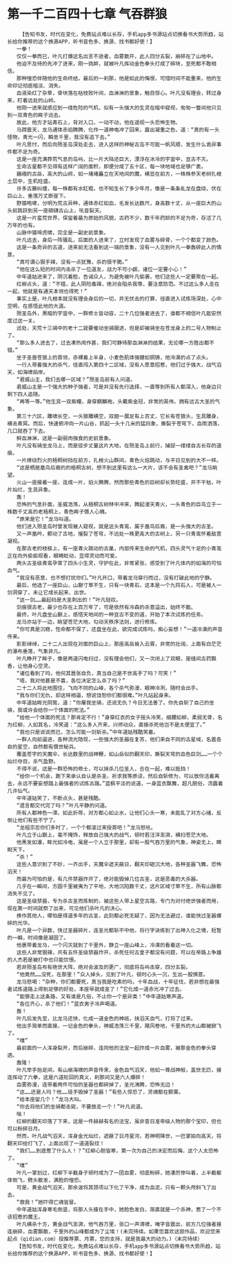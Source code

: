 # 第一千二百四十七章 气吞群狼
        【告知书友，时代在变化，免费站点难以长存，手机app多书源站点切换看书大势所趋，站长给你推荐的这个换源APP，听书音色多、换源、找书都好使！】
       一拳！
       仅仅一拳而已，叶凡打爆这名出言不逊者，血雾散开，此人四分五裂，崩碎在了山地中。
       他迫不及待的先冲了进来，刚一挑衅，就被叶凡挥动金色拳头打成了碎块，至死都不敢相信。
       那种惶恐伴随他的生命终结，最后的一刹那，他是如此的悔恨，可惜时间不能重来，他的生命印记彻底暗淡、消失。
       血液染红了杂草，骨块落在枯枝败叶间，血淋淋的景象，触目惊心。叶凡没有理会，转过身来，盯着远处的山岭。
       他刚一进来就感应到一缕危险的气机，似有一头强大的生灵在暗中窥视，匆匆一瞥间他只见到一双青色的眸子远去。
       故此，他方才站青石上，背对入口，一动不动，他在遥视一头恐怖生物。
       马蹄震天，龙马通体赤焰腾腾，化作一道神电冲了回来，露出凝重之色，道：“真的有一头怪物，青光一闪，瞬息千里，我没有追下去。”
       叶凡思忖，而后向殒圣岛深处走去，进入这样的神秘古岛不可能一帆风顺，发生什么诡异事件都不足为奇。
       这是一座充满莽荒气息的岛屿，比一片大陆还巨大，漂浮在冰冷的宇宙中，亘古不灭。
       生命古星都不见得有这样广阔的面积，即便分成了五十区，每一块地域也足够广袤。
       巍峨的古岳，高大的山岭，如一堵堵矗立在天地间的魔，横亘在前方，一株株参天老树扎根土层中，生机旺盛。
       许多古藤纠缠，每一株都有水缸粗，也不知生长了多少年月，像是一条条虬龙在盘绕，伏在巨山上、垂落万丈断崖下。
       野猿咆哮，分明为荒古异种，通体赤红如血，毛发长达数尺，身高数十丈，从一座巨大的山头前跳跃到另一座磅礴古山上，吼音裂天。
       这是一片蛮荒世界，保留着最为原始的风貌，古药不少，数千年药龄的不足为奇，存活了几万年的也有。
       山脉中猿啼虎啸，完全是一副史前景象。
       叶凡远去，身后一阵骚乱，后面的人进来了，立时发现了血雾与碎骨，一个个都变了颜色。
       这是一条奇异的古道，进来前无法看到这一端的景象，没有一人见到叶凡一拳轰碎此人的情景。
       “真可谓心狠手辣，没有一点犹豫，杀的很干脆。”
       “他在这么短的时间内击杀了一位道友，战力不可小觑，诸位一定要小心！”
       中年道姑进来了，阴沉着脸，告诫众人，为避免被叶凡偷袭，他们这些人一定要聚在一起。
       红柳点头，道：“不错，此人阴险毒辣，绝对会阻杀我等，要注意防范。不过这么多人走在一起，他就是有通天本领也得死！”
       事实上是，叶凡根本就没有理会身后的一切，并无伏击的打算，径直进入试炼场深处，心中空明，在感悟此地的大道。
       殒圣岛外，黑暗的宇宙中，一群修士皆动容，二十几位强者进去了，谁都不相信叶凡能安然度过这一关。
       远处，天荒十三骑中的老十二就要催动坐骑跟进，但是却被骑坐在苍龙身上的二号人物制止了。
       “那么多人进去了，过去凑热闹作甚，我们可静待那血淋淋的结果，无论哪一方胜出都不错。”
       坐于圣兽苍狼上的首领，赤裸着上半身，小麦色肌体强健如铜铸，他冷漠的点了点头。
       一行人带着强大的杀气，径直闯入第四十二区域，没有人愿意招惹，他们过于强大，战气滔天，如海啸拍岸。
       “君威山主，我们去哪一区域？”殒圣岛前有人问道。
       君威山主是一个强大的种子强者，可是并没有先行选择，一直等到所有人都深入，他身边只剩下四人追随。
       “再等一等。”他生具一双紫瞳，身穿麒麟袍，头戴紫金冠，非常的英伟，拥有远古大圣的气象。
       第三十六区，雕啸长空，一头狼雕横空，双翅一展足有上百丈，它长有苍狼头，生具雕身，横击青冥。而后，快速俯冲向一片山谷，抓起一头十几米的猛犸象，撕裂于苍穹下，血雨洒落，几口就吞了下去。
       鲜血淋淋，这是一副弱肉强食的史前景象。
       叶凡没有骑坐龙马上，而是徒步丈量这片大地，在殒圣岛上前行，捕捉一缕缕自古长存的道痕。
       一片缭绕烈火的梧桐树挡在前方，扎根火山群间，青色火焰跳动，与平日见到的大不一样。
       “这是栖居凰鸟后裔的的梧桐古树，想不到这里有这么一大片，该不会有圣禽吧？”龙马眺望。
       火山一座接着一座，连成一片，焰火腾腾，然而那些青色的巨树却长势旺盛，并不干枯，叶片灿烂，生具异象。
       轰！
       恐怖的气息扑面，圣威浩荡，从梧桐古树林中冲来，腾起漫天青火，一头青色的巨鸟立于一株数千丈高的老梧桐上，青色眸子慑人心魄。
       “原来是它！”龙马叫道。
       他们进入殒圣岛时曾发现被人窥视，就是这头青鸾，属于凰鸟后裔，是一头强大的古圣。
       又一声凰吟，颤动了古地，摧裂了苍穹，不远处一株更高大的古树上，另一只青鸾怀着敌意凝视。
       在那古老的枝桠上，有一座青火跳动的古巢，内部传来生命的气机，四头灵气十足的小青鸾正在向外偷偷观看，眼睛眨动，显得灵动而可爱。
       两头古圣级青鸾孕育了四头小生灵，守护在此，非常紧张，感受到了叶凡体内的如海的可怕血气。
       “我没有恶意，也不想打扰你们。”叶凡开口，带着龙马穿行而过，没有打破此地的宁静。
       最后，他选了一座巨山，山巅寸草不生，只有一块青石，这本是一个九窍石人，可是被人一剑洞穿了，未让它成长起来、出世。
       “这一剑……最起码是大圣刺出的！”叶凡轻叹。
       剑痕很古老，最少也存在上百万年了，可是依然有冷森的杀意溢出，始终不散。
       最终，叶凡盘坐山巅上，感悟天地间的一种亘古不变的道，开始了本次试炼的任务。
       龙马亦站于一边，眺望苍茫大地，勾动天秩序法则，进行修炼。
       “你可真是沉稳，性命都不保了，还盘坐在此，欲完成试炼吗，痴心妄想！”一道冷漠的声音传来。
       影影绰绰，二十二人出现在对面的巨山上，那座高岳耸入云霄，非常的壮阔，上面有白茫茫的瀑布垂落，气象非凡。
       叶凡睁开了眸子，像是两道闪电扫过，没有理会他们，又一次闭上了双眼，崖缝间古药飘香，让他身心空灵。
       “诸位看到了吗，他何其嚣张自负，真当自己是不世高手了吗？可笑！”
       “唔，我对他甚是不喜，各位决定怎么杀了吗？”
       二十二人将此地围住，飞向不同的山峰，各个杀气弥漫，眼神冷冽，随时会出手。
       “我与你们无仇，却这样相逼，想说饶恕你们都很难。”叶凡站起身来。
       中年道姑眸光阴鸷，道：“你屠我坐骑，还说无仇？今日无法善了。你先自斩了自己的坐骑，我或许会给你一个体面的死法。”
       “给他一个体面的死法？那肯定不行！”身穿红衣的女子摇头冷笑，细腰如柳，柔弱无骨，名为红柳，人如其名，冷笑道：“这么多人齐来，兴师动众，直接杀死他岂不是太便宜了。”
       “我也只是说说而已，怎么可能一剑斩杀。”中年道姑残酷笑着。
       一群人向前逼进，各种流光隐现，一些强大的圣器在复苏，他们来自不同的古星域，名震各自的星空，自然都有慑世秘兵。
       覆盖苍宇的天魔伞，长达数里的战神鞭，如山岳似的翻天印，撕裂天穹的血色巨剑……一个个灿烂夺目，杀气盈野。
       不得不说，这是一群恐怖的修士，可以抹杀几位圣人，合在一起，难以抵挡！
       “给你一个机会，跪下来承认自认是杀圣，祈求我等原谅，然后自斩修为，可以放你活着离去，永远不要妄想踏上最强者的试炼古路。”蓝枫平淡的说道，一身蓝衣飘舞，超凡脱俗，流露着几许仙气。
       中年道姑笑了，不断点头，甚是残酷。
       “遗言都交代完了吗？”叶凡平静的问道。
       所有人都神色一滞，如此折辱，对方都心如止水，让他们心头一寒，未能乱了对方心绪，反倒让他们有些不宁了。
       “龙祖宗忍你们多时了，一个个都滚过来授首吧！”龙马怒吼。
       叶凡立于山巅上，毫不掩饰，释放自己强大的战气，顿时若汪洋澎湃，横扫苍茫大地。
       他黑发如瀑，眸光如冷电，虽是一个人立于那里，却有一股气吞万里的气象，神姿无上，睥睨天下。
       “杀！”
       这些人意识到了不妙，一齐出手，天魔伞遮天蔽日，翻天印砸沉大地，各种圣器飞舞，恐怖滔天！
       而最为可怕的是，有几件禁器炸开了，绝对能毁掉几位古圣，这是恶毒的大杀器。
       几乎在一瞬间，方圆千里被夷为了平地，大地沉陷数千丈，这片区域寸草不生，所有山脉都消失不见了。
       这是圣级禁器，专为杀古圣而炼制的，被这些人带上星空古路，专门为对付绝世强者而用，现在第一时间就祭了出来，可见他们杀叶凡的决心。
       换作其他人，哪怕是得道多年的古圣，此刻都必死无疑了，因为无法避过，谁能快过圣器爆碎的光华。
       叶凡是一个异数，快过圣器碎片，连圣光都斩不中他，将行字诀练到了出神入化之境，短暂的一瞬，时间像是凝固了。
       他裹带着龙马，一个闪灭就到了千里外，静立一座山峰上，冷漠的看着这一切。
       这些人非常狠辣，共有五件圣级禁器炸开，杀死任何古皇子都没有问题，可以在帝路上争雄的人杰若是被打中也只能饮恨。
       若非殒圣岛布有绝世大阵，绝对会波及的更广，彻底将岛屿击穿，四分五裂。
       “他竟然……没死，在那里！”众人掉头，见到了叶凡，顿时心头一沉，生出一股惧意。
       龙马怒喝：“杂种，你们都要死，真当我是吃素的吗，十年血战，十年征伐，若非想在最强者试炼道路上得到足够的好处，本座早就成圣了！”它化成一道赤光冲了过去。
       “能够走上这条路，又有谁是凡俗，不止你一个是异类！”中年道姑寒声道。
       “各位齐心，杀了他们！”蓝衣男子冷声喝道。
       轰！
       叶凡后发先至，比龙马还快，化成一道金色的神祇，挟滔天血气，打将了过来。
       他出手简单而直接，一记金色的拳头，神威浩荡三千里，飓风卷地，千里外的大山都被掀飞了。
       “噗”
       最前面的一人浑身裂开，而后崩碎，连同他的法宝一起炸成一片血雾，被那金色的拳头穿透。
       轰隆！
       叶凡举手抬足间，有山崩海啸的声音传来，金色血气滔天，他如一尊战神般，盖世无匹，接连挥动了六拳，这是六道轮回的真义，刹那间又是六人爆碎！
       血雾弥漫，连带着两件可怕的圣器也都碎掉了，圣光沸腾，恐怖无边！
       “这……还是人吗？他……徒手毁掉了圣器！”有些人惊恐了，灵魂都在颤栗。
       “给本座留几个！”龙马大叫。
       “你去将他们的坐骑都击毙，不要放走一个！”叶凡说道。
       嗡！
       红柳的翻天印落了下来，这是一件赫赫有名的法宝，虽非昔日准帝级人物的那个宝印，但也可以粉碎日月。
       然而，叶凡战气滔天，浑身金光灿烂，遮蔽了日月星河，若神明降世，一巴掌拍向高天，将翻天印给打飞了，上面出现了一道道裂纹！
       “我们……到底惹了什么人！？”红柳心胆皆寒，第一次为自己的决定而后悔，这个人太恐怖了。
       “噗”
       叶凡一掌划过，红柳下半截身子顿时成为了一团血雾，彻底粉碎，她凄厉惨叫着，上半截躯体倒飞，劈头散发，满脸的惶恐。
       可是，黄金战气滔天，那余波将其颈项以下化了干净，成为血泥，只有一颗头颅斜飞了出去。
       “救我！”她吓得亡魂皆冒。
       中年道姑浑身寒毛倒竖，将那人头接在手中，她脸色发白，简直就是一个杀神，惹了一个不该招惹的魔王。
       叶凡横杀十方，黄金战气澎湃，他气吞万里，张口一声清啸，唵字音震出，前方几位强者接连崩碎，血雾飘散，千里外的山峰都成为了尘埃！(未完待续。如果您喜欢这部作品，欢迎您来起点（qidian.com）投推荐票、月票，您的支持，就是我最大的动力。)（未完待续）
       【告知书友，时代在变化，免费站点难以长存，手机app多书源站点切换看书大势所趋，站长给你推荐的这个换源APP，听书音色多、换源、找书都好使！】